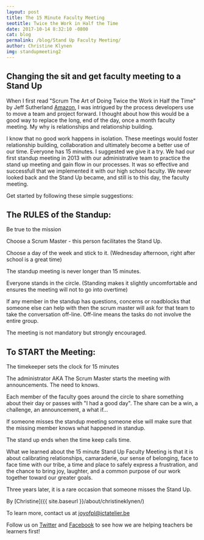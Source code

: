 ```yaml
---
layout: post
title: The 15 Minute Faculty Meeting
seotitle: Twice the Work in Half the Time
date: 2017-10-14 8:32:10 -0800
cat: blog
permalink: /blog/Stand Up Faculty Meeting/
author: Christine Klynen
img: standupmeeting2
---
```

Changing the sit and get faculty meeting to a Stand Up
------
When I first read "Scrum The Art of Doing Twice the Work in Half the Time" by Jeff Sutherland [Amazon](https://www.amazon.com/Scrum-Doing-Twice-Work-Half/dp/1847941109/ref=pd_lpo_sbs_14_t_0/131-4681130-1166934?_encoding=UTF8&psc=1&refRID=VEZXPNVKJ3Z2KFCFEPSG), I was intrigued by the process developers use to move a team and project forward. I thought about how this would be a good way to replace the long, end of the day, once a month faculty meeting. My why is relationships and relationship building. 

I know that no good work happens in isolation. These meetings would foster relationship building, collaboration and ultimately become a better use of our time. Everyone has 15 minutes. I suggested we give it a try. We had our first standup meeting in 2013 with our administrative team to practice the stand up meeting and gain flow in our processes. It was so effective and successfull that we implemented it with our high school faculty. We never looked back and the Stand Up became, and still is to this day, the faculty meeting.

Get started by following these simple suggestions:

The RULES of the Standup: 
------
Be true to the mission

Choose a Scrum Master - this person facilitates the Stand Up.

Choose a day of the week and stick to it. (Wednesday afternoon, right after school is a great time)

The standup meeting is never longer than 15 minutes.

Everyone stands in the circle. (Standing makes it slightly uncomfortable and ensures the meeting will not to go into overtime)

If any member in the standup has questions, concerns or roadblocks that someone else can help with then the scrum master will ask for that team to take the conversation off-line. Off-line means the tasks do not involve the entire group.

The meeting is not mandatory but strongly encouraged.

To START the Meeting:
------

The timekeeper sets the clock for 15 minutes

The administrator AKA The Scrum Master starts the meeting with announcements. The need to knows.

Each member of the faculty goes around the circle to share something about their day or passes with "I had a good day". The share can be a win, a challenge, an announcement, a what if...

If someone misses the standup meeting someone else will make sure that the missing member knows what happened in standup.

The stand up ends when the time keep calls time.

What we learned about the 15 minute Stand Up Faculty Meeting is that it is about calibrating relationships, camaraderie, our sense of belonging, face to face time with our tribe, a time and place to safely express a frustration, and the chance to bring joy, laughter, and a common purpose of our work together toward our greater goals. 

Three years later, it is a rare occasion that someone misses the Stand Up.

By
[Christine]({{ site.baseurl }}/about/christineklynen/)

To learn more, contact us at joyofpl@ictatelier.be 

Follow us on [Twitter](https://twitter.com/joyofpl) and [Facebook](https://www.facebook.com/joyofpl/) to see how we are helping teachers be learners first! 

